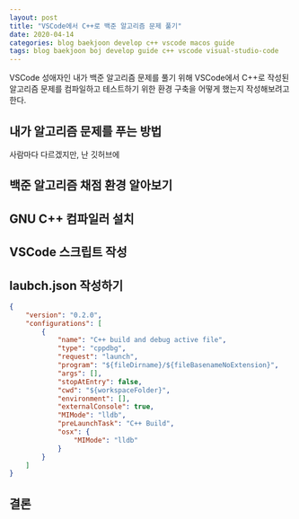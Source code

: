 ```yaml
---
layout: post
title: "VSCode에서 C++로 백준 알고리즘 문제 풀기"
date: 2020-04-14
categories: blog baekjoon develop c++ vscode macos guide
tags: blog baekjoon boj develop guide c++ vscode visual-studio-code
---
```


VSCode 성애자인 내가 백준 알고리즘 문제를 풀기 위해 VSCode에서 C++로 작성된 알고리즘 문제를 컴파일하고 테스트하기 위한 환경 구축을 어떻게 했는지 작성해보려고 한다.

## 내가 알고리즘 문제를 푸는 방법

사람마다 다르겠지만, 난 깃허브에 

## 백준 알고리즘 채점 환경 알아보기

## GNU C++ 컴파일러 설치

## VSCode 스크립트 작성

## laubch.json 작성하기

```json
{
    "version": "0.2.0",
    "configurations": [
        {
            "name": "C++ build and debug active file",
            "type": "cppdbg",
            "request": "launch",
            "program": "${fileDirname}/${fileBasenameNoExtension}",
            "args": [],
            "stopAtEntry": false,
            "cwd": "${workspaceFolder}",
            "environment": [],
            "externalConsole": true,
            "MIMode": "lldb",
            "preLaunchTask": "C++ Build",
            "osx": {
                "MIMode": "lldb"
            }
        }
    ]
}
```

## 결론


